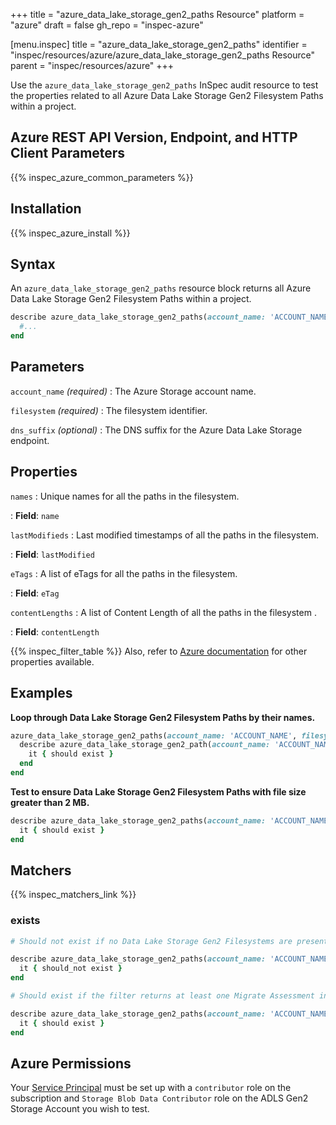 +++
title = "azure_data_lake_storage_gen2_paths Resource"
platform = "azure"
draft = false
gh_repo = "inspec-azure"

[menu.inspec]
title = "azure_data_lake_storage_gen2_paths"
identifier = "inspec/resources/azure/azure_data_lake_storage_gen2_paths Resource"
parent = "inspec/resources/azure"
+++

Use the `azure_data_lake_storage_gen2_paths` InSpec audit resource to test the properties related to all Azure Data Lake Storage Gen2 Filesystem Paths within a project.

## Azure REST API Version, Endpoint, and HTTP Client Parameters

{{% inspec_azure_common_parameters %}}

## Installation

{{% inspec_azure_install %}}

## Syntax

An `azure_data_lake_storage_gen2_paths` resource block returns all Azure Data Lake Storage Gen2 Filesystem Paths within a project.

```ruby
describe azure_data_lake_storage_gen2_paths(account_name: 'ACCOUNT_NAME', filesystem: 'ADLS FILESYSTEM') do
  #...
end
```

## Parameters

`account_name` _(required)_
: The Azure Storage account name.

`filesystem` _(required)_
: The filesystem identifier.

`dns_suffix` _(optional)_
: The DNS suffix for the Azure Data Lake Storage endpoint.

## Properties

`names`
: Unique names for all the paths in the filesystem.

: **Field**: `name`

`lastModifieds`
: Last modified timestamps of all the paths in the filesystem.

: **Field**: `lastModified`

`eTags`
: A list of eTags for all the paths in the filesystem.

: **Field**: `eTag`

`contentLengths`
: A list of Content Length of all the paths in the filesystem .

: **Field**: `contentLength`


{{% inspec_filter_table %}}
Also, refer to [Azure documentation](https://docs.microsoft.com/en-us/rest/api/storageservices/datalakestoragegen2/path/list) for other properties available.

## Examples

**Loop through Data Lake Storage Gen2 Filesystem Paths by their names.**

```ruby
azure_data_lake_storage_gen2_paths(account_name: 'ACCOUNT_NAME', filesystem: 'ADLS FILESYSTEM').names.each do |name|
  describe azure_data_lake_storage_gen2_path(account_name: 'ACCOUNT_NAME', filesystem: 'ADLS FILESYSTEM', name: name) do
    it { should exist }
  end
end
```

**Test to ensure Data Lake Storage Gen2 Filesystem Paths with file size greater than 2 MB.**

```ruby
describe azure_data_lake_storage_gen2_paths(account_name: 'ACCOUNT_NAME', filesystem: 'ADLS FILESYSTEM').where{ contentLength > 2097152 } do
  it { should exist }
end
```

## Matchers

{{% inspec_matchers_link %}}

### exists

```ruby
# Should not exist if no Data Lake Storage Gen2 Filesystems are present in the project and in the resource group

describe azure_data_lake_storage_gen2_paths(account_name: 'ACCOUNT_NAME', filesystem: 'ADLS FILESYSTEM') do
  it { should_not exist }
end

# Should exist if the filter returns at least one Migrate Assessment in the project and in the resource group

describe azure_data_lake_storage_gen2_paths(account_name: 'ACCOUNT_NAME', filesystem: 'ADLS FILESYSTEM') do
  it { should exist }
end
```

## Azure Permissions

Your [Service Principal](https://docs.microsoft.com/en-us/azure/azure-resource-manager/resource-group-create-service-principal-portal) must be set up with a `contributor` role on the subscription and `Storage Blob Data Contributor` role on the ADLS Gen2 Storage Account you wish to test.
